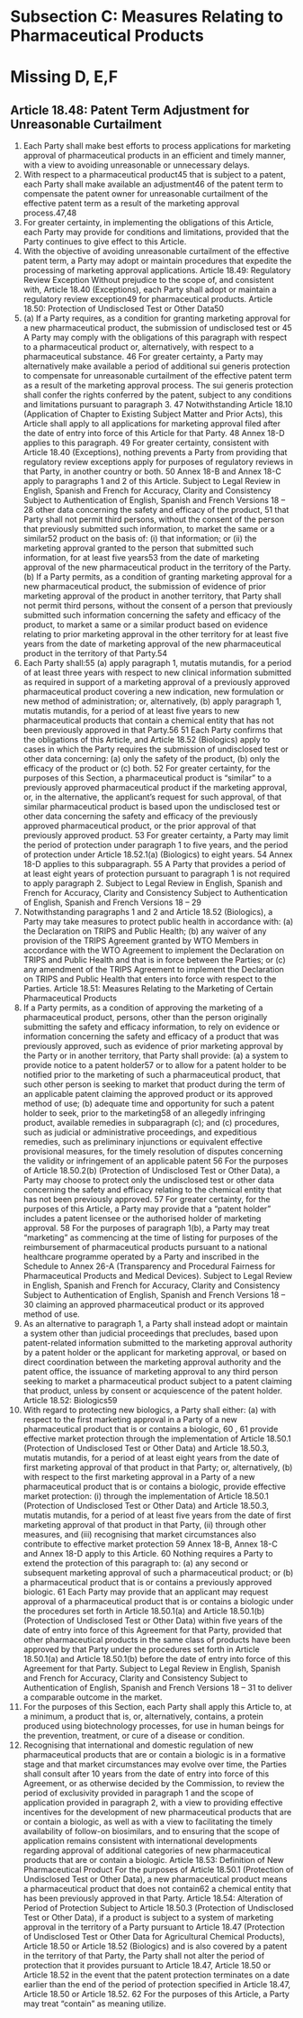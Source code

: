 # Subsection C: Measures Relating to Pharmaceutical Products

# Missing D, E,F

## Article 18.48: Patent Term Adjustment for Unreasonable Curtailment
1. Each Party shall make best efforts to process applications for marketing
approval of pharmaceutical products in an efficient and timely manner, with a view to
avoiding unreasonable or unnecessary delays.
2. With respect to a pharmaceutical product45 that is subject to a patent, each
Party shall make available an adjustment46 of the patent term to compensate the patent
owner for unreasonable curtailment of the effective patent term as a result of the
marketing approval process.47,48
3. For greater certainty, in implementing the obligations of this Article, each
Party may provide for conditions and limitations, provided that the Party continues to
give effect to this Article.
4. With the objective of avoiding unreasonable curtailment of the effective patent
term, a Party may adopt or maintain procedures that expedite the processing of
marketing approval applications.
Article 18.49: Regulatory Review Exception
Without prejudice to the scope of, and consistent with, Article 18.40
(Exceptions), each Party shall adopt or maintain a regulatory review exception49 for
pharmaceutical products.
Article 18.50: Protection of Undisclosed Test or Other Data50
1. (a) If a Party requires, as a condition for granting marketing approval for a
new pharmaceutical product, the submission of undisclosed test or
 45 A Party may comply with the obligations of this paragraph with respect to a pharmaceutical product
or, alternatively, with respect to a pharmaceutical substance.
46 For greater certainty, a Party may alternatively make available a period of additional sui generis
protection to compensate for unreasonable curtailment of the effective patent term as a result of the
marketing approval process. The sui generis protection shall confer the rights conferred by the patent,
subject to any conditions and limitations pursuant to paragraph 3.
47 Notwithstanding Article 18.10 (Application of Chapter to Existing Subject Matter and Prior Acts),
this Article shall apply to all applications for marketing approval filed after the date of entry into force
of this Article for that Party.
48 Annex 18-D applies to this paragraph. 49 For greater certainty, consistent with Article 18.40 (Exceptions), nothing prevents a Party from
providing that regulatory review exceptions apply for purposes of regulatory reviews in that Party, in
another country or both. 50 Annex 18-B and Annex 18-C apply to paragraphs 1 and 2 of this Article.
Subject to Legal Review in English, Spanish and French for Accuracy, Clarity
and Consistency
Subject to Authentication of English, Spanish and French Versions
18 – 28
other data concerning the safety and efficacy of the product, 51 that
Party shall not permit third persons, without the consent of the person
that previously submitted such information, to market the same or a
similar52 product on the basis of:
(i) that information; or
(ii) the marketing approval granted to the person that submitted
such information,
for at least five years53 from the date of marketing approval of the new
pharmaceutical product in the territory of the Party.
(b) If a Party permits, as a condition of granting marketing approval for a
new pharmaceutical product, the submission of evidence of prior
marketing approval of the product in another territory, that Party shall
not permit third persons, without the consent of a person that
previously submitted such information concerning the safety and
efficacy of the product, to market a same or a similar product based on
evidence relating to prior marketing approval in the other territory for
at least five years from the date of marketing approval of the new
pharmaceutical product in the territory of that Party.54
2. Each Party shall:55
(a) apply paragraph 1, mutatis mutandis, for a period of at least three years
with respect to new clinical information submitted as required in
support of a marketing approval of a previously approved
pharmaceutical product covering a new indication, new formulation or
new method of administration; or, alternatively,
(b) apply paragraph 1, mutatis mutandis, for a period of at least five years
to new pharmaceutical products that contain a chemical entity that has
not been previously approved in that Party.56
 51 Each Party confirms that the obligations of this Article, and Article 18.52 (Biologics) apply to cases
in which the Party requires the submission of undisclosed test or other data concerning: (a) only the
safety of the product, (b) only the efficacy of the product or (c) both.
52 For greater certainty, for the purposes of this Section, a pharmaceutical product is “similar” to a
previously approved pharmaceutical product if the marketing approval, or, in the alternative, the
applicant’s request for such approval, of that similar pharmaceutical product is based upon the
undisclosed test or other data concerning the safety and efficacy of the previously approved
pharmaceutical product, or the prior approval of that previously approved product. 53 For greater certainty, a Party may limit the period of protection under paragraph 1 to five years, and
the period of protection under Article 18.52.1(a) (Biologics) to eight years. 54 Annex 18-D applies to this subparagraph. 55 A Party that provides a period of at least eight years of protection pursuant to paragraph 1 is not
required to apply paragraph 2.
Subject to Legal Review in English, Spanish and French for Accuracy, Clarity
and Consistency
Subject to Authentication of English, Spanish and French Versions
18 – 29
3. Notwithstanding paragraphs 1 and 2 and Article 18.52 (Biologics), a Party
may take measures to protect public health in accordance with:
(a) the Declaration on TRIPS and Public Health;
(b) any waiver of any provision of the TRIPS Agreement granted by WTO
Members in accordance with the WTO Agreement to implement the
Declaration on TRIPS and Public Health and that is in force between
the Parties; or
(c) any amendment of the TRIPS Agreement to implement the Declaration
on TRIPS and Public Health that enters into force with respect to the
Parties.
Article 18.51: Measures Relating to the Marketing of Certain Pharmaceutical
Products
1. If a Party permits, as a condition of approving the marketing of a
pharmaceutical product, persons, other than the person originally submitting the
safety and efficacy information, to rely on evidence or information concerning the
safety and efficacy of a product that was previously approved, such as evidence of
prior marketing approval by the Party or in another territory, that Party shall provide:
(a) a system to provide notice to a patent holder57 or to allow for a patent
holder to be notified prior to the marketing of such a pharmaceutical
product, that such other person is seeking to market that product during
the term of an applicable patent claiming the approved product or its
approved method of use;
(b) adequate time and opportunity for such a patent holder to seek, prior to
the marketing58 of an allegedly infringing product, available remedies
in subparagraph (c); and
(c) procedures, such as judicial or administrative proceedings, and
expeditious remedies, such as preliminary injunctions or equivalent
effective provisional measures, for the timely resolution of disputes
concerning the validity or infringement of an applicable patent
 56 For the purposes of Article 18.50.2(b) (Protection of Undisclosed Test or Other Data), a Party may
choose to protect only the undisclosed test or other data concerning the safety and efficacy relating to
the chemical entity that has not been previously approved.
57 For greater certainty, for the purposes of this Article, a Party may provide that a “patent holder”
includes a patent licensee or the authorised holder of marketing approval. 58 For the purposes of paragraph 1(b), a Party may treat “marketing” as commencing at the time of
listing for purposes of the reimbursement of pharmaceutical products pursuant to a national healthcare
programme operated by a Party and inscribed in the Schedule to Annex 26-A (Transparency and
Procedural Fairness for Pharmaceutical Products and Medical Devices).
Subject to Legal Review in English, Spanish and French for Accuracy, Clarity
and Consistency
Subject to Authentication of English, Spanish and French Versions
18 – 30
claiming an approved pharmaceutical product or its approved method
of use.
2. As an alternative to paragraph 1, a Party shall instead adopt or maintain a
system other than judicial proceedings that precludes, based upon patent-related
information submitted to the marketing approval authority by a patent holder or the
applicant for marketing approval, or based on direct coordination between the
marketing approval authority and the patent office, the issuance of marketing approval
to any third person seeking to market a pharmaceutical product subject to a patent
claiming that product, unless by consent or acquiescence of the patent holder.
Article 18.52: Biologics59
1. With regard to protecting new biologics, a Party shall either:
(a) with respect to the first marketing approval in a Party of a new
pharmaceutical product that is or contains a biologic, 60 , 61 provide
effective market protection through the implementation of Article
18.50.1 (Protection of Undisclosed Test or Other Data) and Article
18.50.3, mutatis mutandis, for a period of at least eight years from the
date of first marketing approval of that product in that Party; or,
alternatively,
(b) with respect to the first marketing approval in a Party of a new
pharmaceutical product that is or contains a biologic, provide effective
market protection:
(i) through the implementation of Article 18.50.1 (Protection of
Undisclosed Test or Other Data) and Article 18.50.3, mutatis
mutandis, for a period of at least five years from the date of first
marketing approval of that product in that Party,
(ii) through other measures, and
(iii) recognising that market circumstances also contribute to
effective market protection
 59 Annex 18-B, Annex 18-C and Annex 18-D apply to this Article. 60 Nothing requires a Party to extend the protection of this paragraph to:
(a) any second or subsequent marketing approval of such a pharmaceutical product; or
(b) a pharmaceutical product that is or contains a previously approved biologic. 61 Each Party may provide that an applicant may request approval of a pharmaceutical product that is or
contains a biologic under the procedures set forth in Article 18.50.1(a) and Article 18.50.1(b)
(Protection of Undisclosed Test or Other Data) within five years of the date of entry into force of this
Agreement for that Party, provided that other pharmaceutical products in the same class of products
have been approved by that Party under the procedures set forth in Article 18.50.1(a) and Article
18.50.1(b) before the date of entry into force of this Agreement for that Party.
Subject to Legal Review in English, Spanish and French for Accuracy, Clarity
and Consistency
Subject to Authentication of English, Spanish and French Versions
18 – 31
 to deliver a comparable outcome in the market.
2. For the purposes of this Section, each Party shall apply this Article to, at a
minimum, a product that is, or, alternatively, contains, a protein produced using
biotechnology processes, for use in human beings for the prevention, treatment, or
cure of a disease or condition.
3. Recognising that international and domestic regulation of new pharmaceutical
products that are or contain a biologic is in a formative stage and that market
circumstances may evolve over time, the Parties shall consult after 10 years from the
date of entry into force of this Agreement, or as otherwise decided by the
Commission, to review the period of exclusivity provided in paragraph 1 and the
scope of application provided in paragraph 2, with a view to providing effective
incentives for the development of new pharmaceutical products that are or contain a
biologic, as well as with a view to facilitating the timely availability of follow-on
biosimilars, and to ensuring that the scope of application remains consistent with
international developments regarding approval of additional categories of new
pharmaceutical products that are or contain a biologic.
Article 18.53: Definition of New Pharmaceutical Product
For the purposes of Article 18.50.1 (Protection of Undisclosed Test or Other
Data), a new pharmaceutical product means a pharmaceutical product that does not
contain62 a chemical entity that has been previously approved in that Party.
Article 18.54: Alteration of Period of Protection
Subject to Article 18.50.3 (Protection of Undisclosed Test or Other Data), if a
product is subject to a system of marketing approval in the territory of a Party
pursuant to Article 18.47 (Protection of Undisclosed Test or Other Data for
Agricultural Chemical Products), Article 18.50 or Article 18.52 (Biologics) and is
also covered by a patent in the territory of that Party, the Party shall not alter the
period of protection that it provides pursuant to Article 18.47, Article 18.50 or Article
18.52 in the event that the patent protection terminates on a date earlier than the end
of the period of protection specified in Article 18.47, Article 18.50 or Article 18.52.
 62 For the purposes of this Article, a Party may treat “contain” as meaning utilize.

